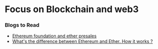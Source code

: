 # Focus on Blockchain and web3 

### Blogs to Read

- [ Ethereum foundation and ether presales](https://www.coindesk.com/markets/2020/07/11/sale-of-the-century-the-inside-story-of-ethereums-2014-premine/)
- [ What's the difference between Ethereum and Ether. How it works ? ](https://www.investopedia.com/tech/what-ether-it-same-ethereum/)
